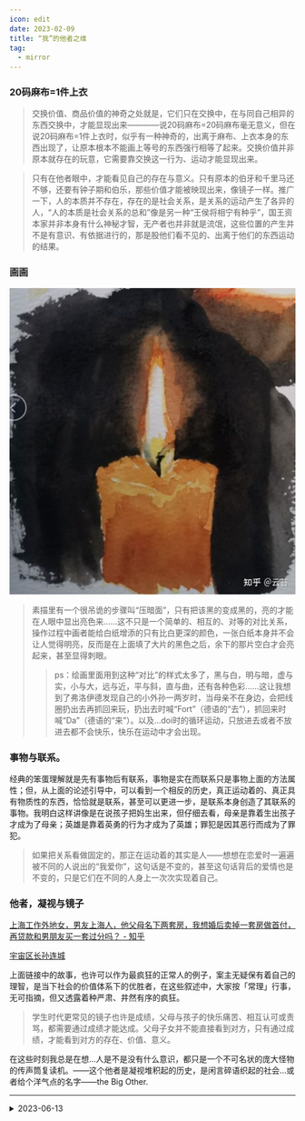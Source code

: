 ```yaml
---
icon: edit
date: 2023-02-09
title: “我”的他者之维
tag:
  - mirror
---
```


### 20码麻布=1件上衣

>交换价值、商品价值的神奇之处就是，它们只在交换中，在与同自己相异的东西交换中，才能显现出来————说20码麻布=20码麻布毫无意义，但在说20码麻布=1件上衣时，似乎有一种神奇的，出离于麻布、上衣本身的东西出现了，让原本根本不能画上等号的东西强行相等了起来。交换价值并非原本就存在的玩意，它需要靠交换这一行为、运动才能显现出来。

>只有在他者眼中，才能看见自己的存在与意义。只有原本的伯牙和千里马还不够，还要有钟子期和伯乐，那些价值才能被映现出来，像镜子一样。推广一下，人的本质并不存在，存在的是社会关系，是关系的运动产生了各异的人，“人的本质是社会关系的总和”像是另一种“王侯将相宁有种乎”，国王资本家并非本身有什么神秘才智，无产者也并非就是流氓，这些位置的产生并不是有意识、有依据进行的，那是股他们看不见的、出离于他们的东西运动的结果。

### 画画

![light-dark](./img/light-dark.jpg)

>素描里有一个很吊诡的步骤叫“压暗面”，只有把该黑的变成黑的，亮的才能在人眼中显出亮色来......这不只是一个简单的、相互的、对等的对比关系，操作过程中画者能给白纸增添的只有比白更深的颜色，一张白纸本身并不会让人觉得明亮，反而是在上面填了大片的黑色之后，余下的那片空白才会亮起来，甚至显得刺眼。
>>ps：绘画里面用到这种“对比”的样式太多了，黑与白，明与暗，虚与实，小与大，远与近，平与斜，直与曲，还有各种色彩......这让我想到了弗洛伊德发现自己的小外孙一两岁时，当母亲不在身边，会把线圈扔出去再抓回来玩，扔出去时喊“Fort”（德语的“去”），抓回来时喊“Da”（德语的“来”）。以及...doi时的循环运动，只放进去或者不放进去都不会快乐，快乐在运动中才会出现。

### 事物与联系。

经典的笨蛋理解就是先有事物后有联系，事物是实在而联系只是事物上面的方法属性；但，从上面的论述引导中，可以看到一个相反的历史，真正运动着的、真正具有物质性的东西，恰恰就是联系，甚至可以更进一步，是联系本身创造了其联系的事物。我明白这样讲像是在说孩子把妈生出来，但仔细去看，母亲是靠着生出孩子才成为了母亲；英雄是靠着英勇的行为才成为了英雄；罪犯是因其恶行而成为了罪犯。

>如果把关系看做固定的，那正在运动着的其实是人——想想在恋爱时一遍遍被不同的人说出的“我爱你”，这句话是不变的，甚至这句话背后的爱情也是不变的，只是它们在不同的人身上一次次实现着自己。

### 他者，凝视与镜子

[上海工作外地女，男友上海人，他父母名下两套房，我想婚后卖掉一套房做首付，再贷款和男朋友买一套过分吗？ - 知乎](https://www.zhihu.com/question/359821374/answer/2726130282)  

[宇宙区长孙连城](https://www.zhihu.com/people/56-12-96-88)

上面链接中的故事，也许可以作为最疯狂的正常人的例子，案主无疑保有着自己的理智，是当下社会的价值体系下的优胜者，在这些叙述中，大家按「常理」行事，无可指摘，但又透露着种严肃、井然有序的疯狂。  

>学生时代更常见的镜子也许是成绩，父母与孩子的快乐痛苦、相互认可或责骂，都需要通过成绩才能达成。父母子女并不能直接看到对方，只有通过成绩，才能看到对方的存在、价值、意义。  

在这些时刻我总是在想...人是不是没有什么意识，都只是一个不可名状的庞大怪物的传声筒复读机。——这个他者是凝视堆积起的历史，是闲言碎语织起的社会...或者给个洋气点的名字——the Big Other.  

---

<details>
<summary>2023-06-13</summary>

>我为什么是我？  
为什么天上飘的云，路边开的花不是我？  

建立身份。可为什么这些尝试总是要失败的，偏差，表演，不和谐都是不可避免的...  啊，为什么还要有剩余呢，是留一口气故意折磨人吗？  

妈妈，我觉得初中时候的我想的很对...  小时候不想上学，长大后不想上班，然后在这些折磨中时不时想死...  
我之前说“如果菜的是我，如果做好了就可以的话，那就，还好办。”，我说我菜我差太多，仔细想想之后是真的觉得还是差了太多了，即使通过了那些考试，即使进到那些公司，即使把眼前看到的全做到了，也还是...差太多。虽然我也不知道我想要什么样的生活，但跟着风口把自己的生活交出去追涨杀跌这种事真的好折磨人...  
也许读书是有用的，那种有用不是技能、不是资本不是生产资料、不是能直接创造价值的东西，也不是能带在身上能被自己完全掌握的东西... 那更像是有人拿着枪指着你让你背书，背不出就死，这时候会读书有用吗？知识改变命运吗？当然有用，但命运依旧不在自己手里。在这条道路上，就是这样，就像在学校里时一样；科举，还有背后的那整一套东西，是这样的。  

也许，与人斗，其乐无穷...  
只是好抑郁...  
太遥远了，我看不见做对一道题，背下一个考点...  
要什么才能让这些是值得的？在我都不知道做什么应该是高兴的时候？  

念不下去会死吗？死是不能接受的吗？  
为什么不试试呢？我自然不会脑残到挑战物理定律看看十八层楼会不会把我摔死，但这么多年了，告诉我，那后果到底是什么。  

想想初中因为玩游戏...之后留头发之类闹的一堆 p 事，父母搞的跟 tm 天塌了一样...  
对，天塌了，天本来就是塌着，把每个人都压得死死的。  

My God, my God, why have you forsaken me?  
如果我只是个复读机，如果我的快乐悲伤都是由你来决定，那你就亲自来吧。从此往后我不想再当我了。  
</details>
